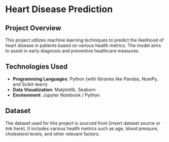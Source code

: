 # Heart Disease Prediction

## Project Overview
This project utilizes machine learning techniques to predict the likelihood of heart disease in patients based on various health metrics. The model aims to assist in early diagnosis and preventive healthcare measures.

## Technologies Used
- **Programming Languages**: Python (with libraries like Pandas, NumPy, and Scikit-learn)
- **Data Visualization**: Matplotlib, Seaborn
- **Environment**: Jupyter Notebook / Python

## Dataset
The dataset used for this project is sourced from [insert dataset source or link here]. It includes various health metrics such as age, blood pressure, cholesterol levels, and other relevant factors.
